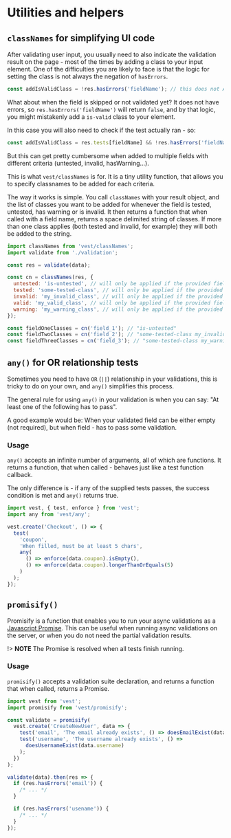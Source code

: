 # Utilities and helpers

## `classNames` for simplifying UI code

After validating user input, you usually need to also indicate the validation result on the page - most of the times by adding a class to your input element. One of the difficulties you are likely to face is that the logic for setting the class is not always the negation of `hasErrors`.

```js
const addIsValidClass = !res.hasErrors('fieldName'); // this does not ALWAYS mean 'valid'
```

What about when the field is skipped or not validated yet? It does not have errors, so `res.hasErrors('fieldName')` will return `false`, and by that logic, you might mistakenly add a `is-valid` class to your element.

In this case you will also need to check if the test actually ran - so:

```js
const addIsValidClass = res.tests[fieldName] && !res.hasErrors('fieldName');
```

But this can get pretty cumbersome when added to multiple fields with different criteria (untested, invalid, hasWarning...).

This is what `vest/classNames` is for. It is a tiny utility function, that allows you to specify classnames to be added for each criteria.

The way it works is simple. You call `classNames` with your result object, and the list of classes you want to be added for whenever the field is tested, untested, has warning or is invalid. It then returns a function that when called with a field name, returns a space delimited string of classes. If more than one class applies (both tested and invalid, for example) they will both be added to the string.

```js
import classNames from 'vest/classNames';
import validate from './validation';

const res = validate(data);

const cn = classNames(res, {
  untested: 'is-untested', // will only be applied if the provided field did not run yet
  tested: 'some-tested-class', // will only be applied if the provided field did run
  invalid: 'my_invalid_class', // will only be applied if the provided field ran at least once and has an errror
  valid: 'my_valid_class', // will only be applied if the provided field ran at least once does not have errors or warnings
  warning: 'my_warning_class', // will only be applied if the provided field ran at least once and has a warning
});

const fieldOneClasses = cn('field_1'); // "is-untested"
const fieldTwoClasses = cn('field_2'); // "some-tested-class my_invalid_class"
const fieldThreeClasses = cn('field_3'); // "some-tested-class my_warning_class"
```

## `any()` for OR relationship tests

Sometimes you need to have `OR` (`||`) relationship in your validations, this is tricky to do on your own, and `any()` simplifies this process.

The general rule for using `any()` in your validation is when you can say: "At least one of the following has to pass".

A good example would be: When your validated field can be either empty (not required), but when field - has to pass some validation.

### Usage

`any()` accepts an infinite number of arguments, all of which are functions. It returns a function, that when called - behaves just like a test function callback.

The only difference is - if any of the supplied tests passes, the success condition is met and `any()` returns true.

```js
import vest, { test, enforce } from 'vest';
import any from 'vest/any';

vest.create('Checkout', () => {
  test(
    'coupon',
    'When filled, must be at least 5 chars',
    any(
      () => enforce(data.coupon).isEmpty(),
      () => enforce(data.coupon).longerThanOrEquals(5)
    )
  );
});
```

## `promisify()`

Promisify is a function that enables you to run your async validations as a [Javascript Promise](https://developer.mozilla.org/en-US/docs/Web/JavaScript/Reference/Global_Objects/Promise).
This can be useful when running async validations on the server, or when you do not need the partial validation results.

!> **NOTE** The Promise is resolved when all tests finish running.

### Usage

`promisify()` accepts a validation suite declaration, and returns a function that when called, returns a Promise.

```js
import vest from 'vest';
import promisify from 'vest/promisify';

const validate = promisify(
  vest.create('CreateNewUser', data => {
    test('email', 'The email already exists', () => doesEmailExist(data.email));
    test('username', 'The username already exists', () =>
      doesUsernameExist(data.username)
    );
  })
);

validate(data).then(res => {
  if (res.hasErrors('email')) {
    /* ... */
  }

  if (res.hasErrors('usename')) {
    /* ... */
  }
});
```
